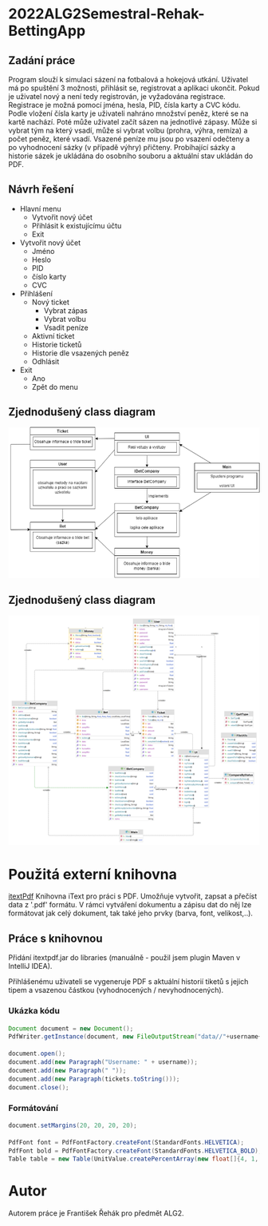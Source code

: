 # 2022ALG2Semestral-Rehak-BettingApp

## Zadání práce
Program slouží k simulaci sázení na fotbalová a hokejová utkání. Uživatel má po spuštění 3 možnosti, přihlásit se, registrovat a aplikaci ukončit. Pokud je uživatel nový a není tedy registrován, je vyžadována registrace. Registrace je možná pomocí jména, hesla, PID, čísla karty a CVC kódu. Podle vložení čísla karty je uživateli nahráno množství peněz, které se na kartě nachází. Poté může uživatel začít sázen na jednotlivé zápasy. Může si vybrat tým na který vsadí, může si vybrat volbu (prohra, výhra, remíza) a počet peněz, které vsadí. Vsazené peníze mu jsou po vsazení odečteny a po vyhodnocení sázky (v případě výhry) přičteny. Probíhající sázky a historie sázek je ukládána do osobního souboru a aktuální stav ukládán do PDF.

## Návrh řešení
* Hlavní menu
    * Vytvořit nový účet
    * Přihlásit k existujícímu účtu
    * Exit
* Vytvořit nový účet
    * Jméno
    * Heslo
    * PID
    * číslo karty
    * CVC
* Přihlášení
    * Nový ticket
        * Vybrat zápas
        * Vybrat volbu
        * Vsadit peníze
    * Aktivní ticket
    * Historie ticketů
    * Historie dle vsazených peněz
    * Odhlásit
* Exit
   * Ano
   * Zpět do menu

## Zjednodušený class diagram
![Simple-Diagram](https://github.com/RehakFrantisek/2122ALG2-Rehak-BettingApp/blob/main/BetApp-SimpleDiagram.png)

## Zjednodušený class diagram
![Diagram](https://github.com/RehakFrantisek/2122ALG2-Rehak-BettingApp/blob/main/BettingApp-dia.png)

# Použitá externí knihovna
[itextPdf](https://github.com/itext/itextpdf)
Knihovna iText pro práci s PDF. Umožňuje vytvořit, zapsat a přečíst data z '.pdf' formátu.
V rámci vytváření dokumentu a zápisu dat do něj lze formátovat jak celý dokument, tak také jeho prvky (barva, font, velikost,..).

## Práce s knihovnou
Přidání itextpdf.jar do libraries (manuálně - použil jsem plugin Maven v IntelliJ IDEA).

Přihlášenému uživateli se vygeneruje PDF s aktuální historií tiketů s jejich tipem a vsazenou částkou (vyhodnocených / nevyhodnocených).

### Ukázka kódu
```java
Document document = new Document();
PdfWriter.getInstance(document, new FileOutputStream("data//"+username+"//statistics.pdf"));

document.open();
document.add(new Paragraph("Username: " + username));
document.add(new Paragraph(" "));
document.add(new Paragraph(tickets.toString()));
document.close();
```
### Formátování
```java
document.setMargins(20, 20, 20, 20);

PdfFont font = PdfFontFactory.createFont(StandardFonts.HELVETICA);
PdfFont bold = PdfFontFactory.createFont(StandardFonts.HELVETICA_BOLD);
Table table = new Table(UnitValue.createPercentArray(new float[]{4, 1, 3, 4, 3, 3, 3, 3, 1})).useAllAvailableWidth();
```
# Autor
Autorem práce je František Řehák pro předmět ALG2.
